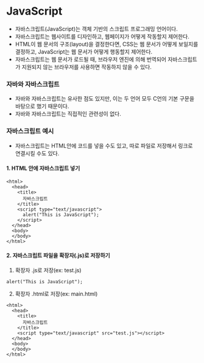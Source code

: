 # JavaScript
- 자바스크립트(JavaScript)는 객체 기반의 스크립트 프로그래밍 언어이다.
- 자바스크립트는 웹사이트를 디자인하고, 웹페이지가 어떻게 작동할지 제어한다.
- HTML이 웹 문서의 구조(layout)을 결정한다면, CSS는 웹 문서가 어떻게 보일지를 결정하고, JavaScript는 웹 문서가 어떻게 행동할지 제어한다.
- 자바스크립트는 웹 문서가 로드될 때, 브라우저 엔진에 의해 번역되어 자바스크립트가 지원되지 않는 브라우저를 사용하면 작동하지 않을 수 있다.

### 자바와 자바스크립트
- 자바와 자바스크립트는 유사한 점도 있지만, 이는 두 언어 모두 C언의 기본 구문을 바탕으로 했기 때문이다.
- 자바와 자바스크립트는 직접적인 관련성이 없다.

### 자바스크립트 예시
- 자바스크립트는 HTML안에 코드를 넣을 수도 있고, 따로 파일로 저장해서 링크로 연결시킬 수도 있다.

#### 1. HTML 안에 자바스크립트 넣기
```
<html>
  <head>
    <title>
      자바스크립트
    </title>
    <script type="text/javascript">
      alert("This is JavaScript");
    </script>
  </head>
  <body>
  </body>
</html>
```

#### 2. 자바스크립트 파일을 확장자(.js)로 저장하기
1. 확장자 .js로 저장(ex: test.js)
```
alert("This is JavaScript");
```
2. 확장자 .html로 저장(ex: main.html)
```
<html>
  <head>
    <title>
      자바스크립트
    </title>
    <script type="text/javascript" src="test.js"></script>
  </head>
  <body>
  </body>
</html>
```
